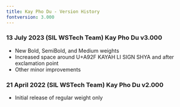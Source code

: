 ```yaml
---
title: Kay Pho Du - Version History
fontversion: 3.000
---
```


### 13 July 2023 (SIL WSTech Team) Kay Pho Du v3.000
- New Bold, SemiBold, and Medium weights
- Increased space around U+A92F KAYAH LI SIGN SHYA and after exclamation point
- Other minor improvements

### 21 April 2022 (SIL WSTech Team) Kay Pho Du v2.000
- Initial release of regular weight only

